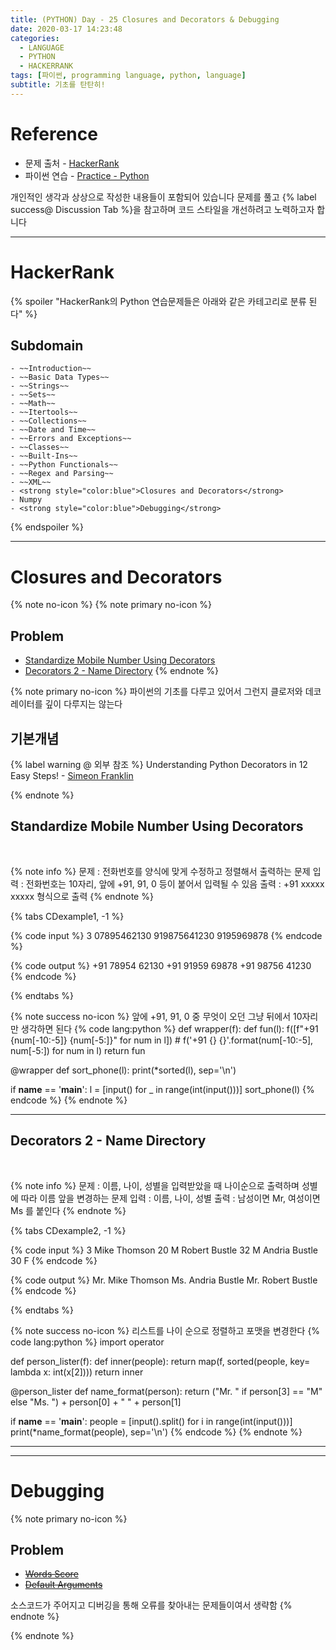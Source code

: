 ```yaml
---
title: (PYTHON) Day - 25 Closures and Decorators & Debugging
date: 2020-03-17 14:23:48
categories:
  - LANGUAGE
  - PYTHON
  - HACKERRANK
tags: [파이썬, programming language, python, language]
subtitle: 기초를 탄탄히!
---
```


# Reference

- 문제 출처 - [HackerRank](https://www.hackerrank.com/dashboard)
- 파이썬 연습 - [Practice - Python](https://www.hackerrank.com/domains/python?filters%5Bstatus%5D%5B%5D=unsolved&badge_type=python)

개인적인 생각과 상상으로 작성한 내용들이 포함되어 있습니다
문제를 풀고 {% label success@ Discussion Tab %}을 참고하며 코드 스타일을 개선하려고 노력하고자 합니다

------

# HackerRank

{% spoiler "HackerRank의 Python 연습문제들은 아래와 같은 카테고리로 분류 된다" %}
  ## Subdomain
    - ~~Introduction~~
    - ~~Basic Data Types~~
    - ~~Strings~~
    - ~~Sets~~
    - ~~Math~~
    - ~~Itertools~~
    - ~~Collections~~
    - ~~Date and Time~~
    - ~~Errors and Exceptions~~
    - ~~Classes~~
    - ~~Built-Ins~~
    - ~~Python Functionals~~
    - ~~Regex and Parsing~~
    - ~~XML~~
    - <strong style="color:blue">Closures and Decorators</strong>
    - Numpy
    - <strong style="color:blue">Debugging</strong>
{% endspoiler %}

------

# Closures and Decorators

{% note no-icon %}
{% note primary no-icon %}
  ## Problem
  - [Standardize Mobile Number Using Decorators](#Standardize-Mobile-Number-Using-Decorators)
  - [Decorators 2 - Name Directory](#Decorators-2-Name-Directory)
{% endnote %}


{% note primary no-icon %}
파이썬의 기초를 다루고 있어서 그런지 클로저와 데코레이터를 깊이 다루지는 않는다

## 기본개념

{% label warning @ 외부 참조 %}
Understanding Python Decorators in 12 Easy Steps! - [Simeon Franklin](http://simeonfranklin.com/blog/2012/jul/1/python-decorators-in-12-steps/)

{% endnote %}

## Standardize Mobile Number Using Decorators

</br>

{% note info %}
문제 : 전화번호를 양식에 맞게 수정하고 정렬해서 출력하는 문제
입력 : 전화번호는 10자리, 앞에 +91, 91, 0 등이 붙어서 입력될 수 있음
출력 : +91 xxxxx xxxxx 형식으로 출력
{% endnote %}

{% tabs CDexample1, -1 %}
  <!-- tab INPUT @code -->
  {% code input %}
  3
  07895462130
  919875641230
  9195969878  {% endcode %}
  <!-- endtab -->

  <!-- tab OUTPUT @code -->
  {% code output %}
  +91 78954 62130
  +91 91959 69878
  +91 98756 41230 {% endcode %}
  <!-- endtab -->
{% endtabs %}

{% note success no-icon %}
  앞에 +91, 91, 0 중 무엇이 오던 그냥 뒤에서 10자리만 생각하면 된다
  {% code lang:python %}
  def wrapper(f):
    def fun(l):
        f([f"+91 {num[-10:-5]} {num[-5:]}" for num in l])
        # f('+91 {} {}'.format(num[-10:-5], num[-5:]) for num in l)
    return fun

  @wrapper
  def sort_phone(l):
      print(*sorted(l), sep='\n')

  if __name__ == '__main__':
      l = [input() for _ in range(int(input()))]
      sort_phone(l) {% endcode %}
{% endnote %}

---

## Decorators 2 - Name Directory

</br>

{% note info %}
문제 : 이름, 나이, 성별을 입력받았을 때 나이순으로 출력하며 성별에 따라 이름 앞을 변경하는 문제
입력 : 이름, 나이, 성별
출력 : 남성이면 Mr, 여성이면 Ms 를 붙인다
{% endnote %}

{% tabs CDexample2, -1 %}
  <!-- tab INPUT @code -->
  {% code input %}
  3
  Mike Thomson 20 M
  Robert Bustle 32 M
  Andria Bustle 30 F  {% endcode %}
  <!-- endtab -->

  <!-- tab OUTPUT @code -->
  {% code output %}
  Mr. Mike Thomson
  Ms. Andria Bustle
  Mr. Robert Bustle {% endcode %}
  <!-- endtab -->
{% endtabs %}

{% note success no-icon %}
  리스트를 나이 순으로 정렬하고 포맷을 변경한다
  {% code lang:python %}
  import operator

  def person_lister(f):
      def inner(people):
          return map(f, sorted(people, key= lambda x: int(x[2])))
      return inner

  @person_lister
  def name_format(person):
      return ("Mr. " if person[3] == "M" else "Ms. ") + person[0] + " " + person[1]

  if __name__ == '__main__':
      people = [input().split() for i in range(int(input()))]
      print(*name_format(people), sep='\n') {% endcode %}
{% endnote %}

***

---

# Debugging

{% note primary no-icon %}
  ## Problem
  - ~~[Words Score](#Words-Score)~~
  - ~~[Default Arguments](#Default-Arguments)~~

  소스코드가 주어지고 디버깅을 통해 오류를 찾아내는 문제들이여서 생략함
{% endnote %}


{% endnote %}
